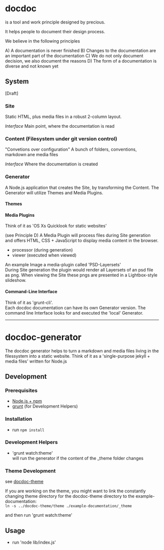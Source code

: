 # docdoc

is a tool and work principle designed by precious.

It helps people to document their design process.

We believe in the following principles

A) A documentation is never finished
B) Changes to the documentation are an important part of the documentation
C) We do not only document decision, we also document the reasons
D) The form of a documentation is diverse and not known yet

## System

[Draft]
### Site
Static HTML, plus media files in a robust 2-column layout.

*Interface* Main point, where the documentation is read

### Content (Filesystem under git version control)
"Convetions over configuration"
A bunch of folders, conventions, markdown ane media files

*Interface* Where the documentation is created

### Generator

A Node.js application that creates the Site, by transforming the Content. The
Generator will utilize Themes and Media Plugins.

#### Themes

#### Media Plugins
Think of it as 'OS Xs Quicklook for static websites'

(see Principle D)
A Media Plugin will process files during Site generation and offers HTML,
CSS + JavaScript to display media content in the browser.

- processor (during generation)
- viewer (executed when viewed)

An example
Image a media-plugin called 'PSD-Layersets'  
During Site generation the plugin would render all Layersets of an psd file as
png. When viewing the Site these pngs are presented in a Lightbox-style
slideshow.

#### Command-Line Interface
Think of it as 'grunt-cli'.  
Each docdoc documentation can have its own Generator version. The command line
Interface looks for and executed the 'local' Generator.

----------

# docdoc-generator

The docdoc generator helps to turn a markdown and media files living in the
filessystem into a static website.
Think of it as a 'single-purpose jekyll + media files' written for Node.js

## Development

### Prerequisites
- [Node.js + npm](http://http://nodejs.org/)
- [grunt](http://http://gruntjs.com/) (for Development Helpers)

### Installation
- run `npm install`

### Development Helpers
- 'grunt watch:theme'  
will run the generator if the content of the _theme folder changes

### Theme Development

see [docdoc-theme](https://github.com/preciousforever/docdoc-theme)

If you are working on the theme, you might want to link the constantly changing
theme directory for the docdoc-theme directory to the example-documentation:  
`ln -s ../docdoc-theme/theme ./example-documentation/_theme`

and then run 'grunt watch:theme'

## Usage
- run 'node lib/index.js'